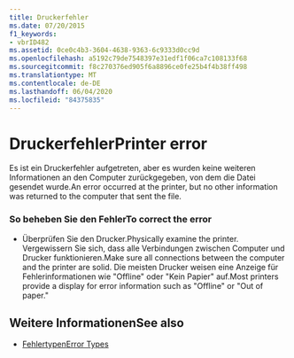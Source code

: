 ```yaml
---
title: Druckerfehler
ms.date: 07/20/2015
f1_keywords:
- vbrID482
ms.assetid: 0ce0c4b3-3604-4638-9363-6c9333d0cc9d
ms.openlocfilehash: a5192c79de7548397e31edf1f06ca7c108133f68
ms.sourcegitcommit: f8c270376ed905f6a8896ce0fe25b4f4b38ff498
ms.translationtype: MT
ms.contentlocale: de-DE
ms.lasthandoff: 06/04/2020
ms.locfileid: "84375835"
---
```

# <a name="printer-error"></a><span data-ttu-id="84008-102">Druckerfehler</span><span class="sxs-lookup"><span data-stu-id="84008-102">Printer error</span></span>
<span data-ttu-id="84008-103">Es ist ein Druckerfehler aufgetreten, aber es wurden keine weiteren Informationen an den Computer zurückgegeben, von dem die Datei gesendet wurde.</span><span class="sxs-lookup"><span data-stu-id="84008-103">An error occurred at the printer, but no other information was returned to the computer that sent the file.</span></span>  
  
### <a name="to-correct-the-error"></a><span data-ttu-id="84008-104">So beheben Sie den Fehler</span><span class="sxs-lookup"><span data-stu-id="84008-104">To correct the error</span></span>  
  
- <span data-ttu-id="84008-105">Überprüfen Sie den Drucker.</span><span class="sxs-lookup"><span data-stu-id="84008-105">Physically examine the printer.</span></span> <span data-ttu-id="84008-106">Vergewissern Sie sich, dass alle Verbindungen zwischen Computer und Drucker funktionieren.</span><span class="sxs-lookup"><span data-stu-id="84008-106">Make sure all connections between the computer and the printer are solid.</span></span> <span data-ttu-id="84008-107">Die meisten Drucker weisen eine Anzeige für Fehlerinformationen wie "Offline" oder "Kein Papier" auf.</span><span class="sxs-lookup"><span data-stu-id="84008-107">Most printers provide a display for error information such as "Offline" or "Out of paper."</span></span>  
  
## <a name="see-also"></a><span data-ttu-id="84008-108">Weitere Informationen</span><span class="sxs-lookup"><span data-stu-id="84008-108">See also</span></span>

- [<span data-ttu-id="84008-109">Fehlertypen</span><span class="sxs-lookup"><span data-stu-id="84008-109">Error Types</span></span>](../programming-guide/language-features/error-types.md)
